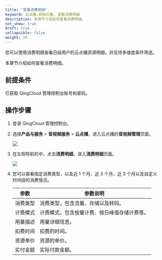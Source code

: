 ```yaml
---
title: "查看消费明细"
keyword: 云点播,视频点播, 查看消费明细
description: 本章节介绍如何查看消费明细。
not_show: true
draft: true
collapsible: false
weight: 20
---
```


<!-- 费用账单模块的子功能，一期产品暂不上线-->

您可以使用消费明细查看日结用户的云点播资源明细，并支持多维度条件筛选。

本章节介绍如何查看消费明细。

## 前提条件

已获取 QingCloud 管理控制台账号和密码。

## 操作步骤

1. 登录 QingCloud 管理控制台。

2. 选择**产品与服务** > **音视频服务** > **云点播**，进入云点播的**音视频管理**页面。

   ![](/audio_and_video/vod/_images/um_video_list.png)

3. 在左侧导航栏中，点击**消费明细**，进入**消费明细**页面。

   ![](/audio_and_video/vod/_images/um_bill_list.png)

4. 您可以查看指定消费类型，以及近 1 个月、近 3 个月、近 3 个月以及自定义时间段的消费情况。

   | 参数     | 参数说明                                     |
   | -------- | -------------------------------------------- |
   | 消费类型 | 消费类型，包含流量、存储以及转码。           |
   | 计费模式 | 计费模式，包含按量计费、按日峰值存储计费等。 |
   | 用量描述 | 用量详细信息。                               |
   | 扣费时间 | 扣费的时间。                                 |
   | 资源单价 | 资源的单价。                                 |
   | 实付金额 | 实际付款金额。                               |

   

